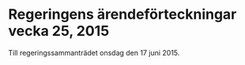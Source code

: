 # Regeringens ärendeförteckningar vecka 25, 2015

Till regeringssammanträdet onsdag den 17 juni 2015.
